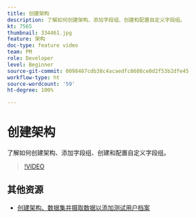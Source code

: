 ```yaml
---
title: 创建架构
description: 了解如何创建架构、添加字段组、创建和配置自定义字段组。
kt: 7565
thumbnail: 334461.jpg
feature: 架构
doc-type: feature video
team: PM
role: Developer
level: Beginner
source-git-commit: 0098487cdb38c4acaedfc8608ce0d2f53b2dfe45
workflow-type: ht
source-wordcount: '59'
ht-degree: 100%

---
```



# 创建架构

了解如何创建架构、添加字段组、创建和配置自定义字段组。

>[!VIDEO](https://video.tv.adobe.com/v/334461?quality=12)

## 其他资源

* [创建架构、数据集并摄取数据以添加测试用户档案](https://experienceleague.adobe.com/docs/journey-optimizer/using/orchestrate-journeys/about-journeys/creating-test-profiles.html?lang=zh-Hans)
